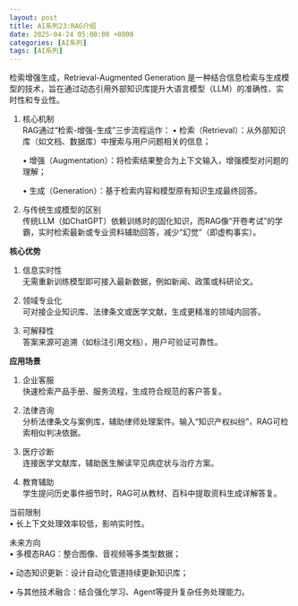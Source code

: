 ```yaml
---
layout: post
title: AI系列23:RAG介绍
date: 2025-04-24 05:00:00 +0800
categories: [AI系列]
tags: [AI系列]
---
```

检索增强生成，Retrieval-Augmented Generation 是一种结合信息检索与生成模型的技术，旨在通过动态引用外部知识库提升大语言模型（LLM）的准确性、实时性和专业性。

1. 核心机制  
   RAG通过“检索-增强-生成”三步流程运作：
   • 检索（Retrieval）：从外部知识库（如文档、数据库）中搜索与用户问题相关的信息；

   • 增强（Augmentation）：将检索结果整合为上下文输入，增强模型对问题的理解；

   • 生成（Generation）：基于检索内容和模型原有知识生成最终回答。


2. 与传统生成模型的区别  
   传统LLM（如ChatGPT）依赖训练时的固化知识，而RAG像“开卷考试”的学霸，实时检索最新或专业资料辅助回答，减少“幻觉”（即虚构事实）。


**核心优势**
1. 信息实时性  
   无需重新训练模型即可接入最新数据，例如新闻、政策或科研论文。

2. 领域专业化  
   可对接企业知识库、法律条文或医学文献，生成更精准的领域内回答。

3. 可解释性  
   答案来源可追溯（如标注引用文档），用户可验证可靠性。


**应用场景**
1. 企业客服  
   快速检索产品手册、服务流程，生成符合规范的客户答复。

2. 法律咨询  
   分析法律条文与案例库，辅助律师处理案件。输入“知识产权纠纷”，RAG可检索相似判决依据。

3. 医疗诊断  
   连接医学文献库，辅助医生解读罕见病症状与治疗方案。

4. 教育辅助  
   学生提问历史事件细节时，RAG可从教材、百科中提取资料生成详解答复。



当前限制  
   • 长上下文处理效率较低，影响实时性。


未来方向  
   • 多模态RAG：整合图像、音视频等多类型数据；

   • 动态知识更新：设计自动化管道持续更新知识库；

   • 与其他技术融合：结合强化学习、Agent等提升复杂任务处理能力。
